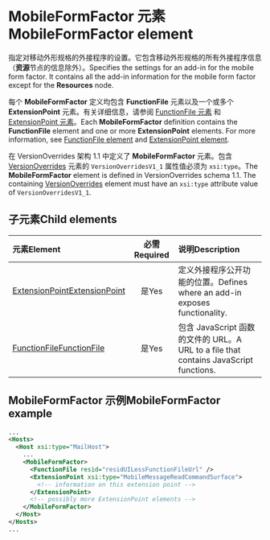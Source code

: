 # <a name="mobileformfactor-element"></a><span data-ttu-id="7c230-101">MobileFormFactor 元素</span><span class="sxs-lookup"><span data-stu-id="7c230-101">MobileFormFactor element</span></span>

<span data-ttu-id="7c230-p101">指定对移动外形规格的外接程序的设置。它包含移动外形规格的所有外接程序信息（**资源**节点的信息除外）。</span><span class="sxs-lookup"><span data-stu-id="7c230-p101">Specifies the settings for an add-in for the mobile form factor. It contains all the add-in information for the mobile form factor except for the **Resources** node.</span></span>

<span data-ttu-id="7c230-p102">每个 **MobileFormFactor** 定义均包含 **FunctionFile** 元素以及一个或多个 **ExtensionPoint** 元素。有关详细信息，请参阅 [FunctionFile 元素](functionfile.md) 和 [ExtensionPoint 元素](extensionpoint.md)。</span><span class="sxs-lookup"><span data-stu-id="7c230-p102">Each **MobileFormFactor** definition contains the  **FunctionFile** element and one or more **ExtensionPoint** elements. For more information, see [FunctionFile element](functionfile.md) and [ExtensionPoint element](extensionpoint.md).</span></span>

<span data-ttu-id="7c230-p103">在 VersionOverrides 架构 1.1 中定义了 **MobileFormFactor** 元素。包含  [VersionOverrides](versionoverrides.md) 元素的 `VersionOverridesV1_1` 属性值必须为 `xsi:type`。</span><span class="sxs-lookup"><span data-stu-id="7c230-p103">The **MobileFormFactor** element is defined in VersionOverrides schema 1.1. The containing [VersionOverrides](versionoverrides.md) element must have an `xsi:type` attribute value of `VersionOverridesV1_1`.</span></span>

## <a name="child-elements"></a><span data-ttu-id="7c230-108">子元素</span><span class="sxs-lookup"><span data-stu-id="7c230-108">Child elements</span></span>

| <span data-ttu-id="7c230-109">元素</span><span class="sxs-lookup"><span data-stu-id="7c230-109">Element</span></span>                               | <span data-ttu-id="7c230-110">必需</span><span class="sxs-lookup"><span data-stu-id="7c230-110">Required</span></span> | <span data-ttu-id="7c230-111">说明</span><span class="sxs-lookup"><span data-stu-id="7c230-111">Description</span></span>  |
|:--------------------------------------|:--------:|:-------------|
| [<span data-ttu-id="7c230-112">ExtensionPoint</span><span class="sxs-lookup"><span data-stu-id="7c230-112">ExtensionPoint</span></span>](extensionpoint.md) | <span data-ttu-id="7c230-113">是</span><span class="sxs-lookup"><span data-stu-id="7c230-113">Yes</span></span>      | <span data-ttu-id="7c230-114">定义外接程序公开功能的位置。</span><span class="sxs-lookup"><span data-stu-id="7c230-114">Defines where an add-in exposes functionality.</span></span> |
| [<span data-ttu-id="7c230-115">FunctionFile</span><span class="sxs-lookup"><span data-stu-id="7c230-115">FunctionFile</span></span>](functionfile.md)     | <span data-ttu-id="7c230-116">是</span><span class="sxs-lookup"><span data-stu-id="7c230-116">Yes</span></span>      | <span data-ttu-id="7c230-117">包含 JavaScript 函数的文件的 URL。</span><span class="sxs-lookup"><span data-stu-id="7c230-117">A URL to a file that contains JavaScript functions.</span></span>|

## <a name="mobileformfactor-example"></a><span data-ttu-id="7c230-118">MobileFormFactor 示例</span><span class="sxs-lookup"><span data-stu-id="7c230-118">MobileFormFactor example</span></span>

```xml
...
<Hosts>
  <Host xsi:type="MailHost">
    ...
    <MobileFormFactor>
      <FunctionFile resid="residUILessFunctionFileUrl" />
      <ExtensionPoint xsi:type="MobileMessageReadCommandSurface">
        <!-- information on this extension point -->
      </ExtensionPoint> 
      <!-- possibly more ExtensionPoint elements -->
    </MobileFormFactor>
  </Host>
</Hosts>
...
```
